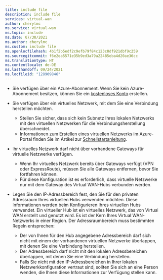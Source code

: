 ```yaml
---
title: include file
description: include file
services: virtual-wan
author: cherylmc
ms.service: virtual-wan
ms.topic: include
ms.date: 07/30/2021
ms.author: cherylmc
ms.custom: include file
ms.openlocfilehash: 4b1f2b5edf2c9efb79f84c123c0df921dbf9c259
ms.sourcegitcommit: f6e2ea5571e35b9ed3a79a22485eba4d20ae36cc
ms.translationtype: HT
ms.contentlocale: de-DE
ms.lasthandoff: 09/24/2021
ms.locfileid: "128909846"
---
```

* Sie verfügen über ein Azure-Abonnement. Wenn Sie kein Azure-Abonnement besitzen, können Sie ein [kostenloses Konto](https://azure.microsoft.com/free/?WT.mc_id=A261C142F) erstellen.

* Sie verfügen über ein virtuelles Netzwerk, mit dem Sie eine Verbindung herstellen möchten. 

   * Stellen Sie sicher, dass sich kein Subnetz Ihres lokalen Netzwerks mit den virtuellen Netzwerken für die Verbindungsherstellung überschneidet. 
   * Informationen zum Erstellen eines virtuellen Netzwerks im Azure-Portal finden Sie im Artikel zur [Schnellstartanleitung](../articles/virtual-network/quick-create-portal.md).

* Ihr virtuelles Netzwerk darf nicht über vorhandene Gateways für virtuelle Netzwerke verfügen. 

   * Wenn Ihr virtuelles Netzwerk bereits über Gateways verfügt (VPN oder ExpressRoute), müssen Sie alle Gateways entfernen, bevor Sie fortfahren können. 
   * Für diese Konfiguration ist es erforderlich, dass virtuelle Netzwerke nur mit dem Gateway des Virtual WAN-Hubs verbunden werden.

* Legen Sie den IP-Adressbereich fest, den Sie für den privaten Adressraum Ihres virtuellen Hubs verwenden möchten. Diese Informationen werden beim Konfigurieren Ihres virtuellen Hubs verwendet. Ein virtueller Hub ist ein virtuelles Netzwerk, das von Virtual WAN erstellt und genutzt wird. Es ist der Kern Ihres Virtual WAN-Netzwerks in einer Region. Der Adressraumbereich muss bestimmten Regeln entsprechen:

   * Der von Ihnen für den Hub angegebene Adressbereich darf sich nicht mit einem der vorhandenen virtuellen Netzwerke überlappen, mit denen Sie eine Verbindung herstellen. 
   * Der Adressbereich darf nicht mit den lokalen Adressbereichen überlappen, mit denen Sie eine Verbindung herstellen. 
   * Falls Sie nicht mit den IP-Adressbereichen in Ihrer lokalen Netzwerkkonfiguration vertraut sind, sollten Sie sich an eine Person wenden, die Ihnen diese Informationen zur Verfügung stellen kann.
